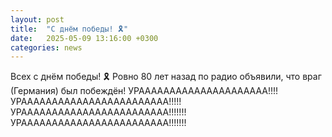 ```yaml
---
layout: post
title:  "С днём победы! 🎗"
date:   2025-05-09 13:16:00 +0300
categories: news
---  
```

Всех с днём победы! 🎗
Ровно 80 лет назад по радио объявили, что враг (Германия) был побеждён!
УРААААААААААААААААААААА!!!! УРАААААААААААААААААААААААА!!!!!УРАААААААААААААААААААААААА!!!!!!! УРАААААААААААААААААААААААА!!!!!!!
